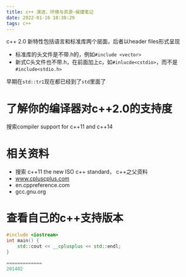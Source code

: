 ```yaml
---
title: c++ 演进，环境与资源-侯捷笔记
date: 2022-01-16 18:38:29
tags: c++
---
```


c++ 2.0 新特性包括语言和标准库两个层面，后者以header files形式呈现

- 标准库的头文件是不带.h的，例如`#include <vector>`
- 新式C头文件也不带.h，在前面加上c，如`#inlucde<cstdio>`，而不是`#include<stdio.h>`

早期在`std::tr1`现在都已经到了`std`里面了

# 了解你的编译器对c++2.0的支持度

搜索compiler support for c++11 and c++14

# 相关资料

- 搜索 c++11 the new ISO c++ standard， c++之父资料
- www.cpluscplus.com
- en.cppreference.com
- gcc.gnu.org



# 查看自己的c++支持版本

```c++
#include <iostream>
int main() {
    std::cout << __cplusplus << std::endl;
}

=============
201402
```



